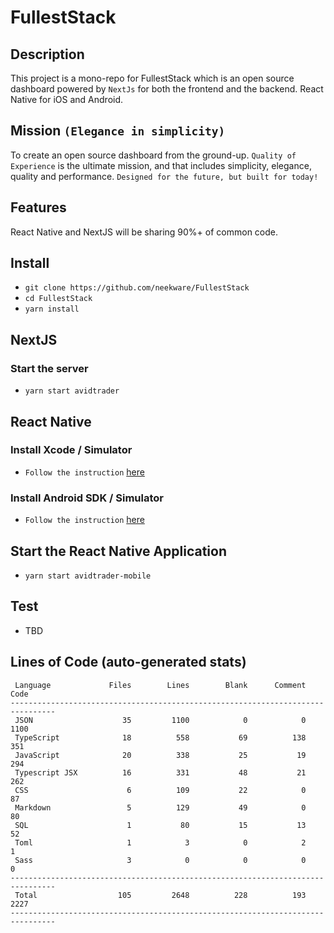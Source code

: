 # FullestStack

## Description

This project is a mono-repo for FullestStack which is an open source dashboard powered by `NextJs` for both the frontend and the backend. React Native for iOS and Android.

## Mission `(Elegance in simplicity)`

To create an open source dashboard from the ground-up. `Quality of Experience` is the ultimate mission, and that includes simplicity, elegance, quality and performance. `Designed for the future, but built for today!`<br/>

## Features

React Native and NextJS will be sharing 90%+ of common code.

## Install

- `git clone https://github.com/neekware/FullestStack`
- `cd FullestStack`
- `yarn install`

## NextJS

### Start the server

- `yarn start avidtrader`

## React Native

### Install Xcode / Simulator

- `Follow the instruction` [here](https://developer.apple.com/library/archive/documentation/IDEs/Conceptual/iOS_Simulator_Guide/GettingStartedwithiOSSimulator/GettingStartedwithiOSSimulator.html)

### Install Android SDK / Simulator

- `Follow the instruction` [here](https://developer.android.com/studio/run/emulator#install)

## Start the React Native Application

- `yarn start avidtrader-mobile`

## Test

- TBD

## Lines of Code (auto-generated stats)

```txt<br>--------------------------------------------------------------------------------
 Language             Files        Lines        Blank      Comment         Code
--------------------------------------------------------------------------------
 JSON                    35         1100            0            0         1100
 TypeScript              18          558           69          138          351
 JavaScript              20          338           25           19          294
 Typescript JSX          16          331           48           21          262
 CSS                      6          109           22            0           87
 Markdown                 5          129           49            0           80
 SQL                      1           80           15           13           52
 Toml                     1            3            0            2            1
 Sass                     3            0            0            0            0
--------------------------------------------------------------------------------
 Total                  105         2648          228          193         2227
--------------------------------------------------------------------------------
```

